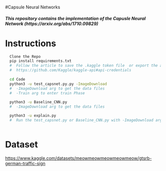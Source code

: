 #Capsule Neural Networks
<h5>This repository contains the implementation of the Capusle Neural Network (https://arxiv.org/abs/1710.09829) </h5>


# Instructions


```bash
  Clone the Repo
  pip install requirements.txt
  #  Follow the article to save the .kaggle token file  or export the authentication api token
  #  https://github.com/Kaggle/kaggle-api#api-credentials
  
  cd Code
  python3 -u test_capsnet.py.py -ImageDownload
  #  -ImageDownload arg to get the data files
  #  -Train arg to enter train Phase
  
  python3 -u Baseline_CNN.py
  #  -ImageDownload arg to get the data files

  python3 -u explain.py
  #  Run the test_capsnet.py or Baseline_CNN.py with -ImageDownload arg to get the data before running the explain.py file
  
```


# Dataset
https://www.kaggle.com/datasets/meowmeowmeowmeowmeow/gtsrb-german-traffic-sign

